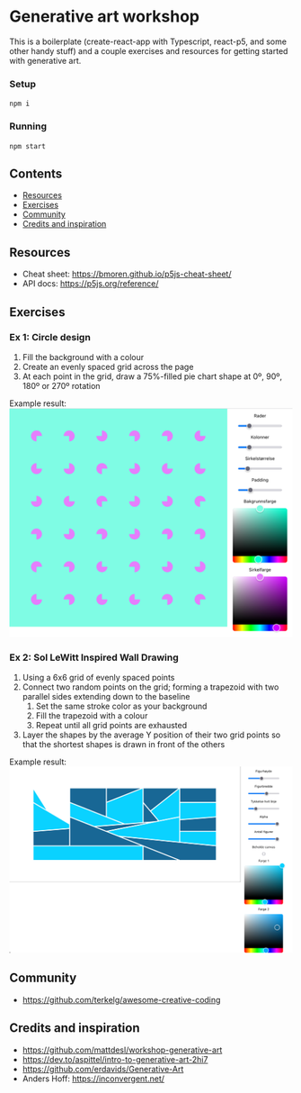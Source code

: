 # Generative art workshop

This is a boilerplate (create-react-app with Typescript, react-p5, and some other handy stuff) and a couple exercises
and resources for getting started with generative art.

### Setup

```
npm i
```

### Running

```
npm start
```

## Contents

- [Resources](#resources)
- [Exercises](#exercises)
- [Community](#community)
- [Credits and inspiration](#credits-and-inspiration)

## Resources

- Cheat sheet: https://bmoren.github.io/p5js-cheat-sheet/
- API docs: https://p5js.org/reference/

## Exercises

### Ex 1: Circle design

1. Fill the background with a colour
2. Create an evenly spaced grid across the page
3. At each point in the grid, draw a 75%-filled pie chart shape at 0º, 90º, 180º or 270º rotation

Example result:
![img.png](img.png)

### Ex 2: Sol LeWitt Inspired Wall Drawing

1. Using a 6x6 grid of evenly spaced points
1. Connect two random points on the grid; forming a trapezoid with two parallel sides extending down to the baseline
   1. Set the same stroke color as your background
   1. Fill the trapezoid with a colour
   1. Repeat until all grid points are exhausted
1. Layer the shapes by the average Y position of their two grid points so that the shortest shapes is drawn in front of
   the others

Example result:
![img_1.png](img_1.png)

## Community

- https://github.com/terkelg/awesome-creative-coding

## Credits and inspiration

- https://github.com/mattdesl/workshop-generative-art
- https://dev.to/aspittel/intro-to-generative-art-2hi7
- https://github.com/erdavids/Generative-Art
- Anders Hoff: https://inconvergent.net/
